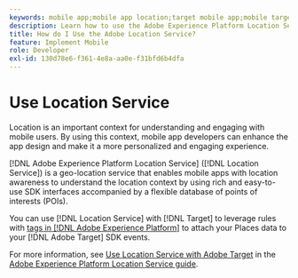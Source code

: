```yaml
---
keywords: mobile app;mobile app location;target mobile app;mobile target locations;location service;adobe experience cloud location service;pois;points of interest;sdk;location
description: Learn how to use the Adobe Experience Platform Location Service to enable your mobile apps with location awareness.
title: How do I Use the Adobe Location Service?
feature: Implement Mobile
role: Developer
exl-id: 130d78e6-f361-4e8a-aa0e-f31bfd6b4dfa
---
```

# Use Location Service

Location is an important context for understanding and engaging with mobile users. By using this context, mobile app developers can enhance the app design and make it a more personalized and engaging experience.

[!DNL Adobe Experience Platform Location Service] ([!DNL Location Service]) is a geo-location service that enables mobile apps with location awareness to understand the location context by using rich and easy-to-use SDK interfaces accompanied by a flexible database of points of interests (POIs).

You can use [!DNL Location Service] with [!DNL Target] to leverage rules with [tags in [!DNL Adobe Experience Platform]](https://experienceleague.adobe.com/docs/experience-platform/tags/home.html) to attach your Places data to your [!DNL Adobe Target] SDK events.

For more information, see [Use Location Service with Adobe Target](https://experienceleague.adobe.com/docs/places/using/use-places-with-other-solutions/places-target/places-target.html) in the [Adobe Experience Platform Location Service guide](https://experienceleague.adobe.com/docs/places/using/home.html).
